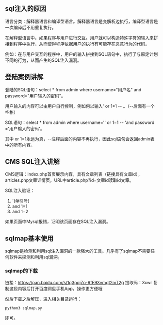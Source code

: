 ## sql注入的原因

语言分类：解释器语言和编译型语言。解释器语言是变解析边执行，编译型语言是一次编译后不用重复执行。

在解释型语言中，如果程序与用户进行交互。用户就可以构造特殊字符的输入来拼接到程序中执行，从而使得程序依据用户的执行有可能存在恶意行为的代码。

例如：在与用户交互的程序中，用户的输入拼接到SQL语句中，执行了与原定计划不同的行为，从而产生的SQL注入漏洞。

## 登陆案例讲解

登陆的SQL语句：select * from admin where username="用户名" and password="用户输入的密码"。

用户输入的内容可以由用户自行控制，例如何以输入' or 1=1 -- 。（--后面有一个空格）

SQL语句：select * from admin where username='' or 1=1 -- 'and password ='用户输入的密码'。

其中 or 1=1永远为真，--注释后面的内容不再执行，因此sql语句会返回admin表中的所有内容。

## CMS SQL注入讲解

CMS逻辑：index.php首页展示内容，具有文章列表（链接具有文章id），articles.php文章详情页，URL中article.php?id=文章id读取id文章。

SQL注入验证：

1. '(单引号)
2. and 1=1
3. and 1=2

如果页面中Mysql报错，证明该页面存在SQL注入漏洞。

## sqlmap基本使用

sqlmap是检测和利用sql注入漏洞的一款强大的工具。几乎有了sqlmap不需要任何软件来探测和利用sql漏洞。

### sqlmap的下载

链接：https://pan.baidu.com/s/1q3pqjZo-9fE9Xvmgt2mT2g 
提取码：3xwr 
复制这段内容后打开百度网盘手机App，操作更方便哦

然后下载之后解压，进入相关目录运行：

```shell
python3 sqlmap.py
```

即可。
